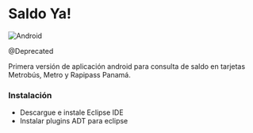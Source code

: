 # Saldo Ya!

![Android](https://developer.android.com/images/brand/en_app_rgb_wo_45.png)
 
 @Deprecated
 
Primera versión de aplicación android para consulta de saldo en tarjetas Metrobús, Metro y Rapipass Panamá.

### Instalación
* Descargue e instale Eclipse IDE 
* Instalar plugins ADT para eclipse 

